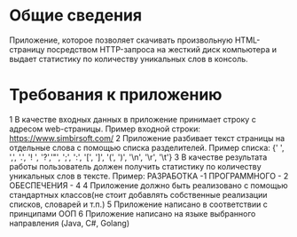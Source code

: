 # Общие сведения
Приложение, которое позволяет скачивать произвольную HTML-страницу посредством HTTP-запроса на жесткий диск компьютера и выдает статистику по количеству уникальных слов в консоль.
# Требования к приложению
 1 В качестве входных данных в приложение принимает строку с адресом web-страницы. Пример входной строки: https://www.simbirsoft.com/
 2 Приложение разбивает текст страницы на отдельные слова с помощью
списка разделителей.
Пример списка:
{' ', ',', '.', '! ', '?','"', ';', ':', '[', ']', '(', ')', '\n', '\r', '\t'}
 3 В качестве результата работы пользователь должен получить статистику по
количеству уникальных слов в тексте.
Пример:
РАЗРАБОТКА -1
ПРОГРАММНОГО - 2
ОБЕСПЕЧЕНИЯ - 4
 4 Приложение должно быть реализовано с помощью стандартных классов(не стоит добавлять
собственные реализации списков, словарей и т.п.)
 5 Приложение написано в соответствии с принципами ООП
 6 Приложение написано на языке выбранного направления (Java, C#, Golang)
